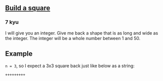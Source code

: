 <h2><a href=https://www.codewars.com/kata/59a96d71dbe3b06c0200009c/train/javascript target="_blank">Build a square</a></h2><h3>7 kyu</h3><p>I will give you an integer. Give me back a shape that is as long and wide as the integer. The integer will be a whole number between 1 and 50.</p><h2 id="example">Example</h2><p><code>n = 3</code>, so I expect a 3x3 square back just like below as a string:</p><pre><code>+++++++++</code></pre>